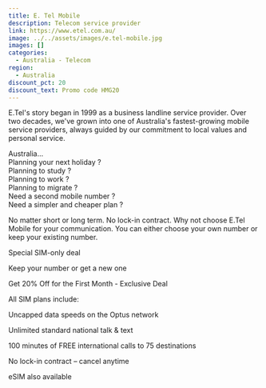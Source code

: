```yaml
---
title: E. Tel Mobile
description: Telecom service provider
link: https://www.etel.com.au/
image: ../../assets/images/e.tel-mobile.jpg
images: []
categories:
  - Australia - Telecom
region:
  - Australia
discount_pct: 20
discount_text: Promo code HMG20
---
```

E.Tel's story began in 1999 as a business landline service provider. Over two decades, we've grown into one of Australia's fastest-growing mobile service providers, always guided by our commitment to local values and personal service.

Australia...\
Planning your next holiday ?\
Planning to study ? \
Planning to work ? \
Planning to migrate ?\
Need a second mobile number ? \
Need a simpler and cheaper plan ? 

No matter short or long term. No lock-in contract. Why not choose E.Tel Mobile for your communication. You can either choose your own number or keep your existing number. 

Special SIM-only deal

Keep your number or get a new one

Get 20% Off for the First Month - Exclusive Deal

All SIM plans include:

Uncapped data speeds on the Optus network

Unlimited standard national talk & text

100 minutes of FREE international calls to 75 destinations

No lock-in contract – cancel anytime

eSIM also available
